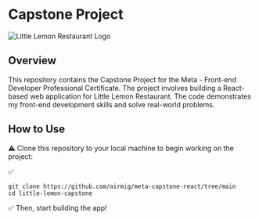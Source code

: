 # Capstone Project

![Little Lemon Restaurant Logo](https://adq.eai.today/ref1/logo.png)

## Overview

This repository contains the Capstone Project for the Meta - Front-end Developer Professional Certificate. The project involves building a React-based web application for Little Lemon Restaurant. The code demonstrates my front-end development skills and solve real-world problems.

## How to Use

:warning:
Clone this repository to your local machine to begin working on the project:

:white_check_mark:
```
git clone https://github.com/airmig/meta-capstone-react/tree/main
cd little-lemon-capstone
```

:white_check_mark:
Then, start building the app!
